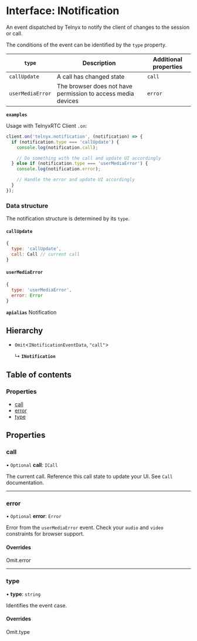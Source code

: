 # Interface: INotification

An event dispatched by Telnyx to notify the client of changes to the session or call.

The conditions of the event can be identified by the `type` property.

| `type` | Description | Additional properties |
|---|---|---|
| `callUpdate` | A call has changed state | `call` |
| `userMediaError` | The browser does not have permission to access media devices | `error` |

**`examples`**

Usage with TelnyxRTC Client `.on`:
```js
client.on('telnyx.notification', (notification) => {
  if (notification.type === 'callUpdate') {
    console.log(notification.call);

    // Do something with the call and update UI accordingly
  } else if (notification.type === 'userMediaError') {
    console.log(notification.error);

    // Handle the error and update UI accordingly
  }
});
```

### Data structure

The notification structure is determined by its `type`.

#### `callUpdate`

```js
{
  type: 'callUpdate',
  call: Call // current call
}
```

#### `userMediaError`

```js
{
  type: 'userMediaError',
  error: Error
}
```

**`apialias`** Notification

## Hierarchy

- `Omit`<`INotificationEventData`, ``"call"``\>

  ↳ **`INotification`**

## Table of contents

### Properties

- [call](INotification.md#call)
- [error](INotification.md#error)
- [type](INotification.md#type)

## Properties

### <a id="call" name="call"></a> call

• `Optional` **call**: `ICall`

The current call. Reference this call state to update your UI.
See `Call` documentation.

___

### <a id="error" name="error"></a> error

• `Optional` **error**: `Error`

Error from the `userMediaError` event.
Check your `audio` and `video` constraints for browser support.

#### Overrides

Omit.error

___

### <a id="type" name="type"></a> type

• **type**: `string`

Identifies the event case.

#### Overrides

Omit.type
